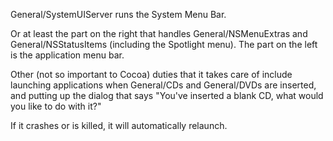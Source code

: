 General/SystemUIServer runs the System Menu Bar.

Or at least the part on the right that handles General/NSMenuExtra<nowiki/>s and General/NSStatusItem<nowiki/>s (including the Spotlight menu). The part on the left is the application menu bar.

Other (not so important to Cocoa) duties that it takes care of include launching applications when General/CDs and General/DVDs are inserted, and putting up the dialog that says "You've inserted a blank CD, what would you like to do with it?"

If it crashes or is killed, it will automatically relaunch.